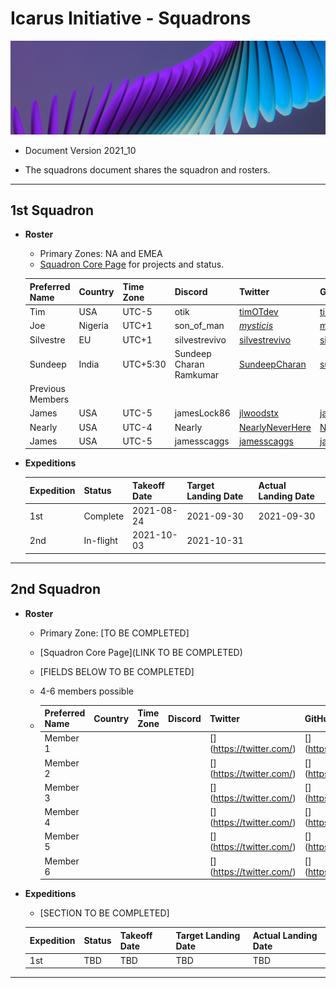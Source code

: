 # Icarus Initiative - Squadrons

<img src="./src/banner.jpg" alt="Banner" width="1000"/>

- Document Version 2021_10

- The squadrons document shares the squadron and rosters.

---

## 1st Squadron

- **Roster**

  - Primary Zones: NA and EMEA
  - [Squadron Core Page](https://github.com/icarus-initiative/1st_squadron_core) for projects and status.

  | Preferred Name   | Country | Time Zone | Discord                 | Twitter                                                | GitHub                                                    | LinkedIn                                                               | Expedition Count |
  | ---------------- | ------- | --------- | ----------------------- | ------------------------------------------------------ | --------------------------------------------------------- | ---------------------------------------------------------------------- | ---------------- |
  | Tim              | USA     | UTC-5     | otik                    | [timOTdev](https://twitter.com/timOTdev)               | [timOTdev](https://github.com/timOTdev)                   | [timothyhoang](https://www.linkedin.com/in/timothyhoang/)              | 1                |
  | Joe              | Nigeria | UTC+1     | son_of_man              | [_mysticis_](https://twitter.com/_mysticis_)           | [mysticis](https://github.com/mysticis)                   | N/A                                                                    | 1                |
  | Silvestre        | EU      | UTC+1     | silvestrevivo           | [silvestrevivo](https://twitter.com/silvestrevivo)     | [silvestrevivo](https://github.com/silvestrevivo)         | [silvestrevivo](https://www.linkedin.com/in/silvestre-vivo-1a6843bb)   | 1                |
  | Sundeep          | India   | UTC+5:30  | Sundeep Charan Ramkumar | [SundeepCharan](https://twitter.com/SundeepCharan)     | [sunguru98](https://github.com/sunguru98)                 | [sundeepcharanramkumar](https://linkedin.com/in/sundeepcharanramkumar) | 0                |
  | Previous Members |         |           |                         |                                                        |                                                           |                                                                        |                  |
  | James            | USA     | UTC-5     | jamesLock86             | [jlwoodstx](https://twitter.com/jlwoodstx)             | [jameslock86](https://github.com/jameslock86)             | [james-lockwood](https://www.linkedin.com/in/james-lockwood/)          | 0                |
  | Nearly           | USA     | UTC-4     | Nearly                  | [NearlyNeverHere](https://twitter.com/NearlyNeverHere) | [NearlyAlwaysThere](https://github.com/NearlyAlwaysThere) | N/A                                                                    | 0                |
  | James            | USA     | UTC-5     | jamesscaggs             | [jamesscaggs](https://twitter.com/jamesscaggs)         | [jamesscaggs](https://github.com/jamesscaggs)             | [jamesscaggs](https://www.linkedin.com/in/jamesscaggs)                 | 0                |

- **Expeditions**

  | Expedition | Status    | Takeoff Date | Target Landing Date | Actual Landing Date |
  | ---------- | --------- | ------------ | ------------------- | ------------------- |
  | 1st        | Complete  | 2021-08-24   | 2021-09-30          | 2021-09-30          |
  | 2nd        | In-flight | 2021-10-03   | 2021-10-31          |                     |

---

## 2nd Squadron

- **Roster**

  - Primary Zone: [TO BE COMPLETED]
  - [Squadron Core Page](LINK TO BE COMPLETED)

  - [FIELDS BELOW TO BE COMPLETED]

  - 4-6 members possible
  - | Preferred Name | Country       | Time Zone     | Discord       | Twitter                                              | GitHub                                              | LinkedIn                                                     | Expedition Count |
    | -------------- | ------------- | ------------- | ------------- | ---------------------------------------------------- | --------------------------------------------------- | ------------------------------------------------------------ | ---------------- |
    | Member 1       | <Member Info> | <Member Info> | <Member Info> | [<Member Info>](<https://twitter.com/><Member Info>) | [<Member Info>](<https://github.com/><Member Info>) | [<Member Info>](<https://www.linkedin.com/in/><Member Info>) | 0                |
    | Member 2       | <Member Info> | <Member Info> | <Member Info> | [<Member Info>](<https://twitter.com/><Member Info>) | [<Member Info>](<https://github.com/><Member Info>) | [<Member Info>](<https://www.linkedin.com/in/><Member Info>) | 0                |
    | Member 3       | <Member Info> | <Member Info> | <Member Info> | [<Member Info>](<https://twitter.com/><Member Info>) | [<Member Info>](<https://github.com/><Member Info>) | [<Member Info>](<https://www.linkedin.com/in/><Member Info>) | 0                |
    | Member 4       | <Member Info> | <Member Info> | <Member Info> | [<Member Info>](<https://twitter.com/><Member Info>) | [<Member Info>](<https://github.com/><Member Info>) | [<Member Info>](<https://www.linkedin.com/in/><Member Info>) | 0                |
    | Member 5       | <Member Info> | <Member Info> | <Member Info> | [<Member Info>](<https://twitter.com/><Member Info>) | [<Member Info>](<https://github.com/><Member Info>) | [<Member Info>](<https://www.linkedin.com/in/><Member Info>) | 0                |
    | Member 6       | <Member Info> | <Member Info> | <Member Info> | [<Member Info>](<https://twitter.com/><Member Info>) | [<Member Info>](<https://github.com/><Member Info>) | [<Member Info>](<https://www.linkedin.com/in/><Member Info>) | 0                |

- **Expeditions**

  - [SECTION TO BE COMPLETED]

  | Expedition | Status | Takeoff Date | Target Landing Date | Actual Landing Date |
  | ---------- | ------ | ------------ | ------------------- | ------------------- |
  | 1st        | TBD    | TBD          | TBD                 | TBD                 |

---

